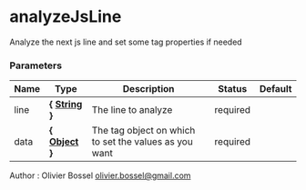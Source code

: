 # analyzeJsLine

Analyze the next js line and set some tag properties if needed


### Parameters
Name  |  Type  |  Description  |  Status  |  Default
------------  |  ------------  |  ------------  |  ------------  |  ------------
line  |  **{ [String](https://developer.mozilla.org/fr/docs/Web/JavaScript/Reference/Objets_globaux/String) }**  |  The line to analyze  |  required  |
data  |  **{ [Object](https://developer.mozilla.org/fr/docs/Web/JavaScript/Reference/Objets_globaux/Object) }**  |  The tag object on which to set the values as you want  |  required  |

Author : Olivier Bossel [olivier.bossel@gmail.com](mailto:olivier.bossel@gmail.com)
